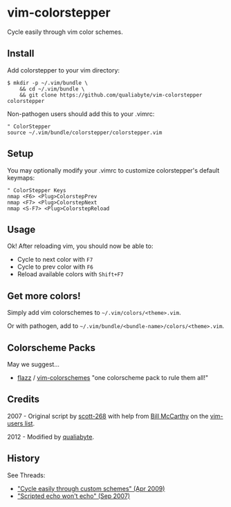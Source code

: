 # vim-colorstepper

Cycle easily through vim color schemes.

## Install

Add colorstepper to your vim directory:

    $ mkdir -p ~/.vim/bundle \
        && cd ~/.vim/bundle \
        && git clone https://github.com/qualiabyte/vim-colorstepper colorstepper

Non-pathogen users should add this to your .vimrc:

    " ColorStepper
    source ~/.vim/bundle/colorstepper/colorstepper.vim

## Setup

You may optionally modify your .vimrc to customize colorstepper's default keymaps:

    " ColorStepper Keys
    nmap <F6> <Plug>ColorstepPrev
    nmap <F7> <Plug>ColorstepNext
    nmap <S-F7> <Plug>ColorstepReload

## Usage

Ok! After reloading vim, you should now be able to:

- Cycle to next color with `F7`
- Cycle to prev color with `F6`
- Reload available colors with `Shift+F7`

## Get more colors!

Simply add vim colorschemes to `~/.vim/colors/<theme>.vim`.

Or with pathogen, add to `~/.vim/bundle/<bundle-name>/colors/<theme>.vim`.

## Colorscheme Packs

May we suggest...

+ [flazz][flazz] / [vim-colorschemes][vim_colorschemes] "one colorscheme pack to rule them all!"

[vim_colorschemes]: https://github.com/flazz/vim-colorschemes
[flazz]:            https://github.com/flazz

## Credits

2007 - Original script by [scott-268][scott] with help from [Bill McCarthy][mccarthy] on the [vim-users list][vim_users].

2012 - Modified by [qualiabyte][qualiabyte].

## History

See Threads:

+ ["Cycle easily through custom schemes" (Apr 2009)][cycle_easily]
+ ["Scripted echo won't echo" (Sep 2007)][original]

[scott]:        http://vim.1045645.n5.nabble.com/template/NamlServlet.jtp?macro=user_nodes&user=28353
[mccarthy]:     http://vim.1045645.n5.nabble.com/template/NamlServlet.jtp?macro=user_nodes&user=28375
[qualiabyte]:   http://github.com/qualiabyte
[vim_users]:    http://www.vim.org/maillist.php
[cycle_easily]: https://groups.google.com/d/topic/vim_use/XtoYTNmu3ec/discussion
[original]:     http://vim.1045645.n5.nabble.com/scripted-echo-won-t-echo-tc1165596.html
